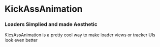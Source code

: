 # KickAssAnimation

### Loaders Simplied and made Aesthetic

KicsAssAnimation is a pretty cool way to make loader views or tracker UIs look even better

